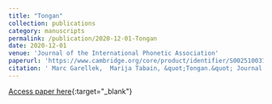 ```yaml
---
title: "Tongan"
collection: publications
category: manuscripts
permalink: /publication/2020-12-01-Tongan
date: 2020-12-01
venue: 'Journal of the International Phonetic Association'
paperurl: 'https://www.cambridge.org/core/product/identifier/S0025100318000397/type/journal_article'
citation: ' Marc Garellek,  Marija Tabain, &quot;Tongan.&quot; Journal of the International Phonetic Association, 2020.'
---
```

[Access paper here](https://www.cambridge.org/core/product/identifier/S0025100318000397/type/journal_article){:target="_blank"}
